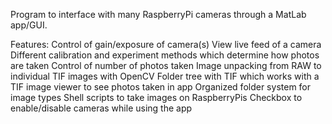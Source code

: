 Program to interface with many RaspberryPi cameras through a MatLab app/GUI.

Features:
Control of gain/exposure of camera(s)
View live feed of a camera
Different calibration and experiment methods which determine how photos are taken
Control of number of photos taken
Image unpacking from RAW to individual TIF images with OpenCV
Folder tree with TIF which works with a TIF image viewer to see photos taken in app
Organized folder system for image types
Shell scripts to take images on RaspberryPis
Checkbox to enable/disable cameras while using the app